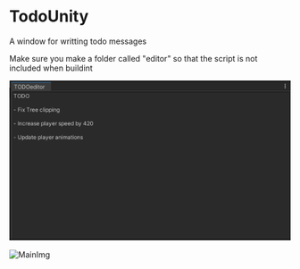 # TodoUnity
A window for writting todo messages

Make sure you make a folder called "editor" so that the script is not included when buildint

![MainImg](todo.png)



![MainImg](https://i.giphy.com/MDJ9IbxxvDUQM.webp)
